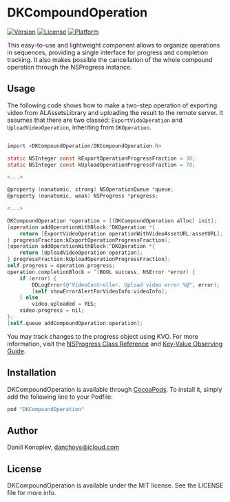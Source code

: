 # DKCompoundOperation

[![Version](https://img.shields.io/cocoapods/v/DKCompoundOperation.svg?style=flat)](http://cocoapods.org/pods/DKCompoundOperation)
[![License](https://img.shields.io/cocoapods/l/DKCompoundOperation.svg?style=flat)](http://cocoapods.org/pods/DKCompoundOperation)
[![Platform](https://img.shields.io/cocoapods/p/DKCompoundOperation.svg?style=flat)](http://cocoapods.org/pods/DKCompoundOperation)

This easy-to-use and lightweight component allows to organize operations in sequences, providing a single interface for progress and completion tracking. It also makes possible the cancellation of the whole compound operation through the NSProgress instance.

## Usage

The following code shows how to make a two-step operation of exporting video from ALAssetsLibrary and uploading the result to the remote server. It assumes that there are two classed: `ExportVidoOperation` and `UploadVideoOperation`, inheriting from `DKOperation`.

```Objective-C

import <DKCompoundOperation/DKCompoundOperation.h>

static NSInteger const kExportOperationProgressFraction = 30;
static NSInteger const kUploadOperationProgressFraction = 70;

<...>

@property (nonatomic, strong) NSOperationQueue *queue;
@property (nonatomic, weak) NSProgress *progress;

<...>

DKCompoundOperation *operation = [[DKCompoundOperation alloc] init];
[operation addOperationWithBlock:^DKOperation *{
    return [ExportVideoOperation operationWithVideoAssetURL:assetURL];
} progressFraction:kExportOperationProgressFraction];
[operation addOperationWithBlock:^DKOperation *{
    return [UploadVideoOperation operation];
} progressFraction:kUploadOperationProgressFraction];
self.progress = operation.progress;
operation.completionBlock = ^(BOOL success, NSError *error) {
    if (error) {
        DDLogError(@"VideoController. Upload video error %@", error);
        [self showErrorAlertForVideoInfo:videoInfo];
    } else
        video.uploaded = YES;
    video.progress = nil;
};
[self.queue addCompoundOperation:operation];

```

You may track changes to the progress object using KVO. For more information, visit the [NSProgress Class Reference](https://developer.apple.com/library/prerelease/ios/documentation/Foundation/Reference/NSProgress_Class/index.html) and [Key-Value Observing Guide](https://developer.apple.com/library/ios/documentation/Cocoa/Conceptual/KeyValueObserving/KeyValueObserving.html).

## Installation

DKCompoundOperation is available through [CocoaPods](http://cocoapods.org). To install
it, simply add the following line to your Podfile:

```ruby
pod "DKCompoundOperation"
```

## Author

Daniil Konoplev, danchoys@icloud.com

## License

DKCompoundOperation is available under the MIT license. See the LICENSE file for more info.
